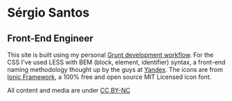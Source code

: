 # Sérgio Santos
## Front-End Engineer

This site is built using my personal [Grunt development workflow](https://github.com/s3rgiosan/grunt-workflow).
For the CSS I've used LESS with BEM (block, element, identifier) syntax, a front-end naming methodology thought up by the guys at [Yandex](http://yandex.ru/).
The icons are from [Ionic Framework](http://ionicons.com/), a 100% free and open source MIT Licensed icon font.

All content and media are under [CC BY-NC](http://creativecommons.org/licenses/by-nc/4.0/)